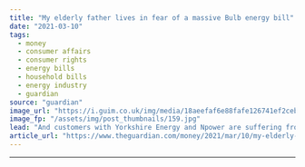 ```yaml
---
title: "My elderly father lives in fear of a massive Bulb energy bill"
date: "2021-03-10"
tags: 
  - money
  - consumer affairs
  - consumer rights
  - energy bills
  - household bills
  - energy industry
  - guardian
source: "guardian"
image_url: "https://i.guim.co.uk/img/media/18aeefaf6e88fafe126741ef2ceb7a4e9151c1d2/0_0_4256_2554/master/4256.jpg?width=460&quality=85&auto=format&fit=max&s=57fbd6134add258f6576653491baa2ce"
image_fp: "/assets/img/post_thumbnails/159.jpg"
lead: "And customers with Yorkshire Energy and Npower are suffering from bill shock, tooWhen my elderly father moved flat last summer, we set up the electricity supply with Bulb and supplied meter readings.Since then, he’s tried in vain to get Bulb to produ..."
article_url: "https://www.theguardian.com/money/2021/mar/10/my-elderly-father-lives-in-fear-of-a-massive-bulb-energy-bill"
---
```


---
